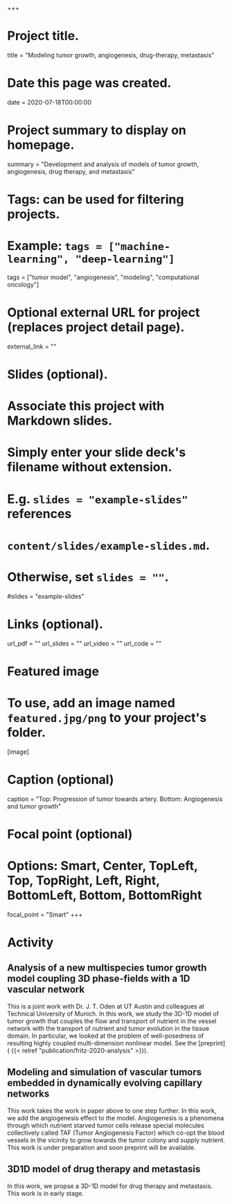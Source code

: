 +++
# Project title.
title = "Modeling tumor growth, angiogenesis, drug-therapy, metastasis"

# Date this page was created.
date = 2020-07-18T00:00:00

# Project summary to display on homepage.
summary = "Development and analysis of models of tumor growth, angiogenesis, drug therapy, and metastasis"

# Tags: can be used for filtering projects.
# Example: `tags = ["machine-learning", "deep-learning"]`
tags = ["tumor model", "angiogenesis", "modeling", "computational oncology"]

# Optional external URL for project (replaces project detail page).
external_link = ""

# Slides (optional).
#   Associate this project with Markdown slides.
#   Simply enter your slide deck's filename without extension.
#   E.g. `slides = "example-slides"` references 
#   `content/slides/example-slides.md`.
#   Otherwise, set `slides = ""`.
#slides = "example-slides"

# Links (optional).
url_pdf = ""
url_slides = ""
url_video = ""
url_code = ""


# Featured image
# To use, add an image named `featured.jpg/png` to your project's folder. 
[image]
  # Caption (optional)
  caption = "Top: Progression of tumor towards artery. Bottom: Angiogenesis and tumor growth"
  
  # Focal point (optional)
  # Options: Smart, Center, TopLeft, Top, TopRight, Left, Right, BottomLeft, Bottom, BottomRight
  focal_point = "Smart"
+++

# Activity

## Analysis of a new multispecies tumor growth model coupling 3D phase-fields with a 1D vascular network

This is a joint work with Dr. J. T. Oden at UT Austin and colleagues at Technical University of Munich. In this work, we study the 3D-1D model of tumor growth that couples the flow and transport of nutrient in the vessel network with the transport of nutrient and tumor evolution in the tissue domain. In particular, we looked at the problem of well-posedness of resulting highly coupled multi-dimension nonlinear model. See the [preprint]( {{< relref "publication/fritz-2020-analysis" >}}).

## Modeling and simulation of vascular tumors embedded in dynamically evolving capillary networks

This work takes the work in paper above to one step further. In this work, we add the angiogenesis effect to the model. Angiogenesis is a phenomena through which nutrient starved tumor cells release special molecules collectively called TAF (Tumor Angiogenesis Factor) which co-opt the blood vessels in the vicinity to grow towards the tumor colony and supply nutrient. This work is under preparation and soon preprint will be available.

## 3D1D model of drug therapy and metastasis

In this work, we propse a 3D-1D model for drug therapy and metastasis. This work is in early stage.
